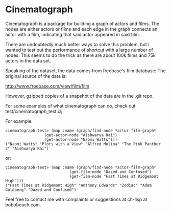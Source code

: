# Cinematograph

Cinematograph is a package for building a graph of actors and
films. The nodes are either actors or films and each edge in the graph
connects an actor with a film, indicating that said actor appeared in
said film.

There are undoubtedly much better ways to solve this problem, but I
wanted to test out the performance of shortcut with a large number of
nodes. This seems to do the trick as there are about 100k films and
75k actors in the data set.

Speaking of the dataset, the data comes from freebase's film database:
The original source of the data is:

http://www.freebase.com/view/film/film

However, gzipped copies of a snapshot of the data are in the .git repo.

For some examples of what cinematograph can do, check out
test/cinematograph_test.clj.

For example:

    cinematograph-test> (map :name (graph/find-node *actor-film-graph*
                     (get-actor-node "Aishwarya Rai")
                     (get-actor-node "Naomi Watts")))
    ("Naomi Watts" "Plots with a View" "Alfred Molina" "The Pink Panther 2" "Aishwarya Rai")

or:

    cinematograph-test> (map :name (graph/find-node *actor-film-graph*
                                (get-film-node "Dazed and Confused")
                                (get-film-node "Fast Times at Ridgemont High")))
    ("Fast Times at Ridgemont High" "Anthony Edwards" "Zodiac" "Adam Goldberg" "Dazed and Confused")

Feel free to contact me with complaints or suggestions at ch-lisp at bobobeach.com.

